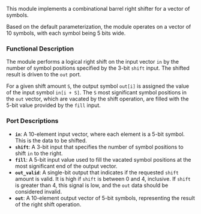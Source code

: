 This module implements a combinational barrel right shifter for a vector of symbols.

Based on the default parameterization, the module operates on a vector of 10 symbols, with each symbol being 5 bits wide.

### Functional Description

The module performs a logical right shift on the input vector `in` by the number of symbol positions specified by the 3-bit `shift` input. The shifted result is driven to the `out` port.

For a given shift amount `S`, the output symbol `out[i]` is assigned the value of the input symbol `in[i + S]`. The `S` most significant symbol positions in the `out` vector, which are vacated by the shift operation, are filled with the 5-bit value provided by the `fill` input.

### Port Descriptions

*   **`in`**: A 10-element input vector, where each element is a 5-bit symbol. This is the data to be shifted.
*   **`shift`**: A 3-bit input that specifies the number of symbol positions to shift `in` to the right.
*   **`fill`**: A 5-bit input value used to fill the vacated symbol positions at the most significant end of the output vector.
*   **`out_valid`**: A single-bit output that indicates if the requested `shift` amount is valid. It is high if `shift` is between 0 and 4, inclusive. If `shift` is greater than 4, this signal is low, and the `out` data should be considered invalid.
*   **`out`**: A 10-element output vector of 5-bit symbols, representing the result of the right shift operation.